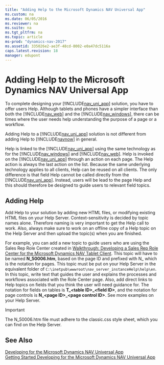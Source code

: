 ```yaml
---
title: "Adding Help to the Microsoft Dynamics NAV Universal App"
ms.custom: na
ms.date: 06/05/2016
ms.reviewer: na
ms.suite: na
ms.tgt_pltfrm: na
ms.topic: article
ms-prod: "dynamics-nav-2017"
ms.assetid: 335026e2-ae3f-48cd-8002-e0a47dc5116a
caps.latest.revision: 18
manager: edupont
---
```

# Adding Help to the Microsoft Dynamics NAV Universal App
To complete designing your [!INCLUDE[nav_uni_app](includes/nav_uni_app_md.md)] solution, you have to offer users Help. Although tablets and phones have a simpler interface than both the [!INCLUDE[nav_web](includes/nav_web_md.md)] and the [!INCLUDE[nav_windows](includes/nav_windows_md.md)], there can be times where the user needs help understanding the purpose of a page or a workflow.  
  
 Adding Help to a [!INCLUDE[nav_uni_app](includes/nav_uni_app_md.md)] solution is not different from adding Help to [!INCLUDE[navnow](includes/navnow_md.md)] in general.  
  
 Help is linked to the [!INCLUDE[nav_uni_app](includes/nav_uni_app_md.md)] using the same technology as for the [!INCLUDE[nav_windows](includes/nav_windows_md.md)] and [!INCLUDE[nav_web](includes/nav_web_md.md)]. Help is invoked on the [!INCLUDE[nav_uni_app](includes/nav_uni_app_md.md)] through an action on each page. The Help action is always the last action on the list. Because the same underlying technology applies to all clients, Help can be reused on all clients. The only difference is that field Help cannot be called directly from the [!INCLUDE[nav_uni_app](includes/nav_uni_app_md.md)]. Instead, users will be lead to the page Help and this should therefore be designed to guide users to relevant field topics.  
  
## Adding Help  
 Add Help to your solution by adding new HTML files, or modifying existing HTML files on your Help Server. Context-sensitivity is decided by topic names alone. Therefore naming is very important to get the Help call to work. Also, always make sure to work on an offline copy of a Help topic on the Help Server and then upload the topic\(s\) when you are finished.  
  
 For example, you can add a new topic to guide users who are using the Sales Rep Role Center created in [Walkthrough: Developing a Sales Rep Role Center for the Microsoft Dynamics NAV Tablet Client](Walkthrough:%20Developing%20a%20Sales%20Rep%20Role%20Center%20for%20the%20Microsoft%20Dynamics%20NAV%20Tablet%20Client.md). This topic will have to be named **N\_50006.htm**, based on the page ID and prefixed with N\_ which is the notation for pages. This topic must be put on your Help Server in the equivalent folder of `C:\inetpub\wwwroot\nav_server_instanceHelp\help\en`. In this topic, write text that guides the user and explains the processes and workflows associated with the Role Center page. Also, add direct links to Help topics on fields that you think the user will need guidance for. The notation for fields on tables is **T\_\<table ID>\_\<field ID>**, and the notation for page controls is **N\_\<page ID>\_\<page control ID>**. See more examples on your Help Server.  
  
> [!IMPORTANT]  
>  The N\_50006.htm file must adhere to the classic.css style sheet, which you can find on the Help Server.  
  
## See Also  
 [Developing for the Microsoft Dynamics NAV Universal App](Developing-for-the-Microsoft-Dynamics-NAV-Universal-App.md)   
 [Getting Started Developing for the Microsoft Dynamics NAV Universal App](Getting-Started-Developing-for-the-Microsoft-Dynamics-NAV-Universal-App.md)